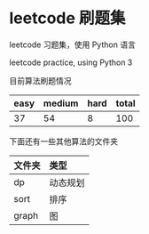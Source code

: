 # leetcode 刷题集

leetcode 习题集，使用 Python 语言

leetcode practice, using Python 3

目前算法刷题情况

| easy | medium | hard | total |
|:---|:---|:---|:---|
|37|54|8|100|

下面还有一些其他算法的文件夹

| 文件夹 | 类型 |
|:---|:---|
| dp | 动态规划 |
| sort | 排序 |
| graph | 图 |